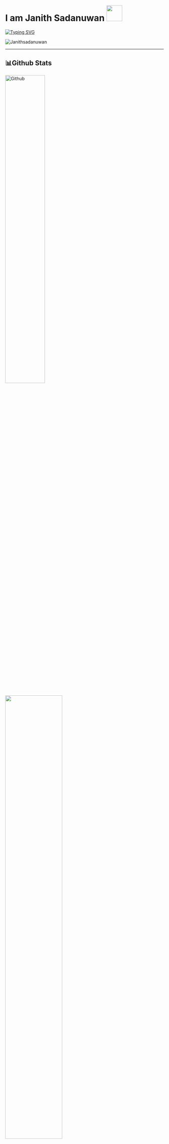 #  I am Janith Sadanuwan  <img src="https://camo.githubusercontent.com/2c8b3670d933220ae3c023fa1d568682975cce3f10799d0d3ff5ecac394b4ee8/68747470733a2f2f6d656469612e67697068792e636f6d2f6d656469612f31326f75664342304d795a31476f2f67697068792e676966" width="50px">



[![Typing SVG](https://readme-typing-svg.herokuapp.com?color=%2336BCF7&lines=Hi++Iam+Janith+Sadanuwan)](https://git.io/typing-svg) </div>

<p align="left"> <img src="https://komarev.com/ghpvc/?username=janithsadanuwan&label=Profile%20views&color=0e75b6&style=flat" alt="Janithsadanuwan" /> </p>

---
##   **📊Github Stats**
<div>
 <p><img width="50%" alt="Github" src="https://raw.githubusercontent.com/onimur/.github/master/.resources/git-header.svg" /></p>
 <p><img src="https://github-readme-stats.vercel.app/api?username=Janithsadanuwan&show_icons=true&hide_border=true&theme=github_dark" width="60%" ></p>
 <p><a href="https://github.com/Janithsadanuwan"><img src="https://github-readme-stats.vercel.app/api/top-langs/?username=Janithsadanuwan&layout=compact&hide_border=true&theme=github_dark" width="60%"/></p>
 <p><img src="https://github-readme-streak-stats.herokuapp.com?user=Janithsadanuwan&theme=github-dark-blue&hide_border=true&date_format=j%20M%5B%20Y%5D" width="60%" ></p>
 <p><img src="https://gpvc.arturio.dev/janithsadanuwan" width="30%" ></p>
</div>




#### 🌱 I’m currently learning **Python, Node.js, HTML, CSS**

#### [👨‍💻 All of my projects are available at >](http://janithsadanuwan.tk/)

#### 💫 **I am a beginner developer. 🌆**


## 📣Youtube Channel

- [![Janith sadanuwan ](https://img.shields.io/youtube/channel/subscribers/UChdAXxrVzXOkYhKtmdQb4vQ?label=Janithsadanuwan%20subscribes&style=social)](https://youtube.com/channel/UChdAXxrVzXOkYhKtmdQb4vQ)
- [![youtube views](https://img.shields.io/youtube/channel/views/UChdAXxrVzXOkYhKtmdQb4vQ?label=Janithsadanuwan%20views&style=social)](https://youtube.com/channel/UChdAXxrVzXOkYhKtmdQb4vQ)



---
<h3 align="left">Contact Me:</h3>
<p align="left">
<a href="https://www.instagram.com/janithsadanuwan/" target="blank"><img align="center" src="https://cdn.jsdelivr.net/npm/simple-icons@3.0.1/icons/instagram.svg" alt="Janithsadanuwan" height="30" width="40" /></a>
<a href="https://t.me/imjanith" target="blank"><img align="center" src="https://cdn.jsdelivr.net/npm/simple-icons@3.0.1/icons/telegram.svg" alt="Janithsadanuwan" height="30" width="40" /></a>
 <a href="http://www.youtube.com/c/janithsadanuwan" target="blank"><img align="center" src="https://cdn.jsdelivr.net/npm/simple-icons@3.0.1/icons/youtube.svg" alt="Janithsadanuwan" height="30" width="40" /></a>
<a href="https://www.facebook.com/JanithsadanuwanLK/" target="blank"><img align="center" src="https://cdn.jsdelivr.net/npm/simple-icons@3.0.1/icons/facebook.svg" alt="Janithsadanuwan" height="30" width="40" /></a>
</p>

<details>
    <summary>&#127942 <b>GitHub Awards</b></summary><br/>

![Github Trophy](https://github-profile-trophy.vercel.app/?username=Janithsadanuwan)

</details>

<details>
    <summary>&#127942 <b>GitHub Activity</b></summary><br/>

![Metrics](https://metrics.lecoq.io/Janithsadanuwan?template=classic&followup=1&isocalendar=1&languages=1&isocalendar.duration=half-year&config.timezone=IndiaStandardTime%2FIstanbul)



</details>


